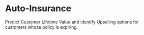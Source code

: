 # Auto-Insurance
Predict Customer Lifetime Value and identify Upselling options for customers whose policy is expiring.
